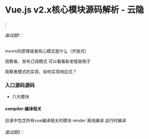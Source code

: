 # Vue.js v2.x核心模块源码解析 - 云隐

[](./1634991014692.jpg);
###### 面试题1：
mvvm的原理或者核心模式是什么（开放式）

  观察者、发布订阅模式
  可以看看新老框架例子

观察者模式的实现、如何实现响应式？

### 入口源码源码

- 六大模块

#### compiler:编译相关
目录中包含所有vue编译相关的模块
render 
离线编译
运行时编译

###### 面试题2：
<template> 和 render() 它们是怎么生成dom?
  都会转成 render() 
  template 中有很多优化算法，框架作者更推荐用template这块

###### 面试题x：
在vue-cli新建项目的时候，runtime only or runtime + compiler ,这两个版本有什么区别？分别在哪个文件里做了区分，到底有何区别？
https://www.jianshu.com/p/466510d84e36
#### core: vue核心代码
vue实例
内置组件
全局api封装
观察者模式
vdom
...

##### 小问题1
为什么 core/instance/index.js function Vue(){} 用了函数对象而非class?

除了可读性易读性之外，后续会在Vue的prototype上进行拓展，用函数对象更方便可读，以及拓展。

##### 小问题2
为何要单独抽离以下几个流程？
```js
initMixin(Vue);
stateMixin(Vue);
eventsMixin(Vue);
lifecycleMixin(Vue);
renderMinxin(Vue);
```
不仅仅是初始化流程，还生成了 vue 必要的参数属性。

##### initMixin: 
1. _init mergeOptions把外部传参和内部参数做了一个合并挂载
2. _init init 初始化
   1. lifeCycle
   2. events
   3. render
   4. inject
   5. state
   6. provider

###### 面试题3
beforeCreate 和 created 之间做了什么？
    callHook(vm, 'beforeCreate')
    initInjections(vm) // resolve injections before data/props
    initState(vm)
    initProvide(vm) // resolve provide after data/props
    callHook(vm, 'created')


###### initState
```js
export function initState(vm: Component) {
  vm._watchers = []
  const opts = vm.$options
  if(opts.props) initProps(vm, opts.props)
  if(opts.methods) initMethods(vm, opts.methods)
  if(opts.data) {
    initData(vm)
  } else {
    observe(vm._data = {}, true)
  }
  if(opts.computed) initComputed(vm, opts.computed)
  if(opts.watch && opts.watch !== nativeWatch) {
    initWatch(vm. opts.watch)
  }
}
```
1. $set
   1. 会调用 set 方法，会把对象遍历一般。
2. $deletegit
3. $watch: 新建watcher 实例，对特定目标进行观察
   1. watcher
   2. 依赖搜集
4. $data
5. $props

###### 面试题4
props 和 data 是如何把属性挂载在vm上？
core/instance/state.js 中挂载

通过 proxy() 代理 vm._props.xxx => vm.xxx 直接访问
vm是当前实例
```js
if (!(key in vm)) {
  proxy(vm, `_props`, key)
}
```
这个地方重点是 `initProps(vm, opts.props)` 和 `initData(vm)`
1. **看完就会发现一个共同点就是，他们都会在内部调用`defineReactive(props, key, value, ()=>{})`来做数据的响应式处理**
2. 通过 `proxy()` 这个工具函数 将`vm._props.xxx => vm.xxx ` 直接访问，...就是写的时候能直接用 `this.xxx`这样的写法调用 props 传参

###### initProvide
provide 本身是挂载在 vm.$options 下的，也没啥说的
```js
export function initProvide(vm: Component) {
  const provide = vm.$options.provide
  if(provide) {
    vm._provide = typeof provide === 'function'
      ? provide.call(vm)
      : provide
  }
}
```
**补充 inject:注入、provide 提供**
当两个组件之间没有亲戚关系的时候可以使用这种方式进行传参（$emit 也可以）

###### 面试题5：vm.$option
Q: 为什么data是函数，而components是对象？
因为，如果用对象，同一个vm实例，用同名的变量会同时引用造成污染，用函数相当于形成新的实例做data数据隔离.
components本质是一个相同组件在不同状态下出现在相同区域，组件是通过传参的方式来区分当前状态的。参数不会冲突就不会报错，所以components可以是对象，他本身就引用的同一个组件。// TODO: 三刷

Q:data 函数如果没有返回值会报错吗？
A:会（框架报错）

##### stateMixin
TODO: 为什么不建议使用 $set? 会在什么场景需要使用？ 替代方案是什么？
$set 
$delete
$watch
  watcer
  依赖收集（new dep())
$data
$props

##### eventMixin
对应事件分发功能
1. $on
2. $once
3. $off
4. $emit


##### lifecycleMixin

  _update // 虚拟节点
  \__patch__ //重布局

1. _update
2. $forceUpdate
3. $destroy

###### 面试题6： beforeDestroy 和 destroyed 之间做了什么？
```js
    callHook(vm, 'beforeDestroy')
    vm._isBeingDestroyed = true
    // remove self from parent
    const parent = vm.$parent
    if (parent && !parent._isBeingDestroyed && !vm.$options.abstract) {
      remove(parent.$children, vm)
    }
    // teardown watchers
    if (vm._watcher) {
      vm._watcher.teardown()
    }
    let i = vm._watchers.length
    while (i--) {
      vm._watchers[i].teardown()
    }
    // remove reference from data ob
    // frozen object may not have observer.
    if (vm._data.__ob__) {
      vm._data.__ob__.vmCount--
    }
    // call the last hook...
    vm._isDestroyed = true
    // invoke destroy hooks on current rendered tree
    vm.__patch__(vm._vnode, null)
    // fire destroyed hook
    callHook(vm, 'destroyed')
```


##### renderMixin

1. $nextTick
   1. 执行本次渲染后的回调队列
   它是怎么实现的？其实就是把cb 放到一个队列里，用`flushCallbacks`包装微任务或者宏任务在渲染回调的时候执行。
   使用风险是什么？
2. _render

installRenderHelpers 迟加载用途
1. sdk
2. initApp
3. ui components 
   总而言之就是一个延迟加载，减少用户感知的加载时间

#### platform 跨平台代码
web
weex(跨端跨平台)

#### server 服务端渲染




#### sfc .vue 文件的一个解析器
parser

#### shared 共享工具方法（与模块内的 utils 文件隔离开）




## Part2 深入原理

#### 数据驱动

```js
// 我们首先在实例化过程中会先做实例挂载
if(vm.$options.el) {
  vm.$mount(vm.$options.el)// 这里的el 一般来说是实例化里的 #app
}
```

###### 面试题6： vue 的实例为何不能挂载在body或者html根节点上，如果挂了会报错吗？
会报错，非生产环境下会报错：
> Do not mount Vue to <html> or <body> - mount to normal elements instead.
因为后续vnode 节点更新是对原本挂载节点的替换，如果挂载在根节点会对原本节点的结构造成破坏。

**$mount 做了什么？**

简单来讲就是，把实例上的 `render` 或者 `template` 或者是 `el` 节点统一转化成render方法然后挂载在 `options` 上。
**SFC 最后会汇合成render方法**
`entry-runtime-with-compiler.js`

```js
if(!options.render){...
  // 里面还有 if(template) 这种细节判断
  ...
  const { render, staticRenderFns} = compileToFunctions(template, {
    ...
  }, this)
  options.render = render
  options.staticRenderFns = staticRenderFns
}
```
[!-_- 懒得写了 上这里找吧](https://github.com/vuejs/vue/blob/dev/src/platforms/web/entry-runtime-with-compiler.js)

延伸：runtime/index.js 里有 Vue.prototype.$mount 方法，为什么要在 `entry-runtime-with-compiler.js` 覆写一份？
因为不同的模式下，前者能被 runtime only 这个模式直接使用 主要用了 `mountComponent`。

同样的设计方式可以在未来项目设计、多平台多端设计做类似的抽象，分基础方法和复杂方法。


###### 面试题7： beforeMount 和 mounted 之间做了什么？

```js
// call beforeMount
new Watcher();
// call mounted
```
Watcher 内回调使用了 `updateComponent` 其中使用了两个方法
- `vm._update`: 更新、生成 dom
- `vm._render`: 生成vdom
```js
updateComponent = () => {
  vm._update(vm._render(), hydrating);// 这里可以看出用了虚拟vdom作为参数生成实际dom
}
```


###### 面试题： 什么是虚拟节点，简书虚拟dom构成？vue 和 react 虚拟dom的区别？
- 虚拟节点是一种对真实dom的抽象描述，吧dom的一些真实定义做了描述。  

ps: 小技巧，从模块返回值开始往回找。

#### 组件化

- 组件渲染
- 组件配置


#### 响应式原理
- 依赖收集
  1. initState => initProps/ initData;
  2. defineReactive 
     1. 
面试题: 对于被监听数据他的`__ob__`是在什么时候被加上的？

- 派发更新


#### dom diff

#### 了解 computed 缓存的实现和原理么？


#### 补充：

- 不同项目的初始化的区别：

  1. 流式初始化，初始空对象然后不断在空对象中添加东西。
问题：项目变大后会不好维护

  2. 引用挂载初始化，类似Vue2. 先声明一个函数对象，将需要初始化的东西引用挂载在初始函数对象后，在 export default出去。 然后再从外侧引入内侧core/index.js 中的代码再次做内容修饰再暴露出来。
好处：最核心的东西抽象出来，不需要再做更多改动。好处是固定最小模块。

- 什么情况下会出现堆溢出？
对象过大

#### 考点拓展：

1. computed & watch 监听了什么，做了什么事？